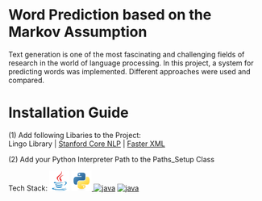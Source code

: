 # Word Prediction based on the Markov Assumption
Text generation is one of the most fascinating and challenging fields of research in the world of language processing. In this project, a system for predicting words was implemented. Different approaches were used and compared. 

#  Installation Guide
(1) Add following Libaries to the Project: <br>
Lingo Library | 
[Stanford Core NLP](https://stanfordnlp.github.io/CoreNLP/pos.html) |
[Faster XML](https://mvnrepository.com/artifact/com.fasterxml.jackson.core/jackson-databind)

(2) Add your Python Interpreter Path to the Paths_Setup Class


Tech Stack:
<a href="https://www.java.com" target="_blank" rel="noreferrer"> <img src="https://raw.githubusercontent.com/devicons/devicon/master/icons/java/java-original.svg" alt="java" width="40" height="40"/></a>
<a href="https://www.python.org" target="_blank" rel="noreferrer"> <img src="https://raw.githubusercontent.com/devicons/devicon/master/icons/python/python-original.svg" alt="python" width="40" height="40"/> </a>
<a href="https://stanfordnlp.github.io/CoreNLP/pos.html" target="_blank" rel="noreferrer"> <img src="https://avatars.githubusercontent.com/u/3046006?s=280&v=4" alt="java" width="40" height="40"/></a>
<a href="https://www.nltk.org/" target="_blank" rel="noreferrer"> <img src="[https://avatars.githubusercontent.com/u/3046006?s=280&v=4](https://miro.medium.com/v2/resize:fit:592/1*YM2HXc7f4v02pZBEO8h-qw.png)" alt="java" width="40" height="40"/></a>
